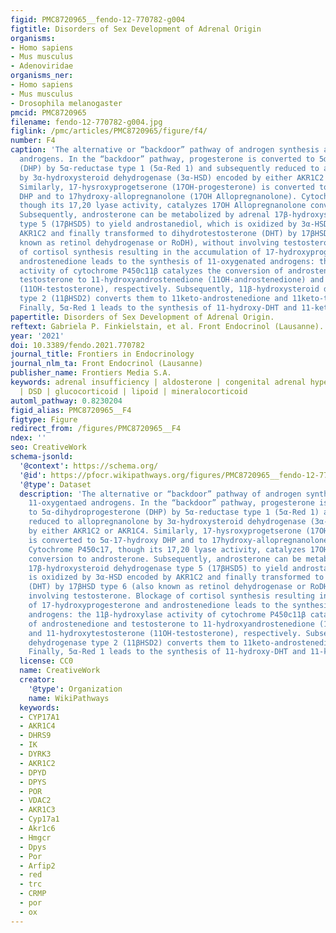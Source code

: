 ```yaml
---
figid: PMC8720965__fendo-12-770782-g004
figtitle: Disorders of Sex Development of Adrenal Origin
organisms:
- Homo sapiens
- Mus musculus
- Adenoviridae
organisms_ner:
- Homo sapiens
- Mus musculus
- Drosophila melanogaster
pmcid: PMC8720965
filename: fendo-12-770782-g004.jpg
figlink: /pmc/articles/PMC8720965/figure/f4/
number: F4
caption: 'The alternative or “backdoor” pathway of androgen synthesis and the 11-oxygentaed
  androgens. In the “backdoor” pathway, progesterone is converted to 5α-dihydroprogesterone
  (DHP) by 5α-reductase type 1 (5α-Red 1) and subsequently reduced to allopregnanolone
  by 3α-hydroxysteroid dehydrogenase (3α-HSD) encoded by either AKR1C2 or AKR1C4.
  Similarly, 17-hysroxyprogetserone (17OH-progesterone) is converted to 5α-17-hydroxy
  DHP and to 17hydroxy-allopregnanolone (17OH Allopregnanolone). Cytochrome P450c17,
  though its 17,20 lyase activity, catalyzes 17OH Allopregnanolone conversion to androsterone.
  Subsequently, androsterone can be metabolized by adrenal 17β-hydroxysteroid dehydrogenase
  type 5 (17βHSD5) to yield androstanediol, which is oxidized by 3α-HSD encoded by
  AKR1C2 and finally transformed to dihydrotestosterone (DHT) by 17βHSD type 6 (also
  known as retinol dehydrogenase or RoDH), without involving testosterone. Blockage
  of cortisol synthesis resulting in the accumulation of 17-hydroxyprogesterone and
  androstenedione leads to the synthesis of 11-oxygenated androgens: the 11β-hydroxylase
  activity of cytochrome P450c11β catalyzes the conversion of androstenedione and
  testosterone to 11-hydroxyandrostenedione (11OH-androstenedione) and 11-hydroxytestosterone
  (11OH-testosterone), respectively. Subsequently, 11β-hydroxysteroid dehydrogenase
  type 2 (11βHSD2) converts them to 11keto-androstenedione and 11keto-testosterone.
  Finally, 5α-Red 1 leads to the synthesis of 11-hydroxy-DHT and 11-keto-DHT.'
papertitle: Disorders of Sex Development of Adrenal Origin.
reftext: Gabriela P. Finkielstain, et al. Front Endocrinol (Lausanne). 2021;12:770782.
year: '2021'
doi: 10.3389/fendo.2021.770782
journal_title: Frontiers in Endocrinology
journal_nlm_ta: Front Endocrinol (Lausanne)
publisher_name: Frontiers Media S.A.
keywords: adrenal insufficiency | aldosterone | congenital adrenal hyperplasia | cortisol
  | DSD | glucocorticoid | lipoid | mineralocorticoid
automl_pathway: 0.8230204
figid_alias: PMC8720965__F4
figtype: Figure
redirect_from: /figures/PMC8720965__F4
ndex: ''
seo: CreativeWork
schema-jsonld:
  '@context': https://schema.org/
  '@id': https://pfocr.wikipathways.org/figures/PMC8720965__fendo-12-770782-g004.html
  '@type': Dataset
  description: 'The alternative or “backdoor” pathway of androgen synthesis and the
    11-oxygentaed androgens. In the “backdoor” pathway, progesterone is converted
    to 5α-dihydroprogesterone (DHP) by 5α-reductase type 1 (5α-Red 1) and subsequently
    reduced to allopregnanolone by 3α-hydroxysteroid dehydrogenase (3α-HSD) encoded
    by either AKR1C2 or AKR1C4. Similarly, 17-hysroxyprogetserone (17OH-progesterone)
    is converted to 5α-17-hydroxy DHP and to 17hydroxy-allopregnanolone (17OH Allopregnanolone).
    Cytochrome P450c17, though its 17,20 lyase activity, catalyzes 17OH Allopregnanolone
    conversion to androsterone. Subsequently, androsterone can be metabolized by adrenal
    17β-hydroxysteroid dehydrogenase type 5 (17βHSD5) to yield androstanediol, which
    is oxidized by 3α-HSD encoded by AKR1C2 and finally transformed to dihydrotestosterone
    (DHT) by 17βHSD type 6 (also known as retinol dehydrogenase or RoDH), without
    involving testosterone. Blockage of cortisol synthesis resulting in the accumulation
    of 17-hydroxyprogesterone and androstenedione leads to the synthesis of 11-oxygenated
    androgens: the 11β-hydroxylase activity of cytochrome P450c11β catalyzes the conversion
    of androstenedione and testosterone to 11-hydroxyandrostenedione (11OH-androstenedione)
    and 11-hydroxytestosterone (11OH-testosterone), respectively. Subsequently, 11β-hydroxysteroid
    dehydrogenase type 2 (11βHSD2) converts them to 11keto-androstenedione and 11keto-testosterone.
    Finally, 5α-Red 1 leads to the synthesis of 11-hydroxy-DHT and 11-keto-DHT.'
  license: CC0
  name: CreativeWork
  creator:
    '@type': Organization
    name: WikiPathways
  keywords:
  - CYP17A1
  - AKR1C4
  - DHRS9
  - IK
  - DYRK3
  - AKR1C2
  - DPYD
  - DPYS
  - POR
  - VDAC2
  - AKR1C3
  - Cyp17a1
  - Akr1c6
  - Hmgcr
  - Dpys
  - Por
  - Arfip2
  - red
  - trc
  - CRMP
  - por
  - ox
---
```


